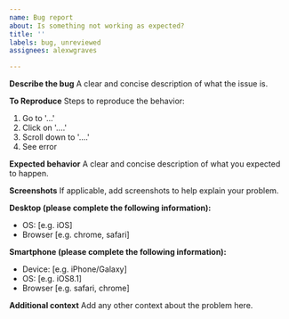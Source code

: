 ```yaml
---
name: Bug report
about: Is something not working as expected?
title: ''
labels: bug, unreviewed
assignees: alexwgraves

---
```


**Describe the bug**
A clear and concise description of what the issue is.

**To Reproduce**
Steps to reproduce the behavior:
1. Go to '...'
2. Click on '....'
3. Scroll down to '....'
4. See error

**Expected behavior**
A clear and concise description of what you expected to happen.

**Screenshots**
If applicable, add screenshots to help explain your problem.

**Desktop (please complete the following information):**
 - OS: [e.g. iOS]
 - Browser [e.g. chrome, safari]

**Smartphone (please complete the following information):**
 - Device: [e.g. iPhone/Galaxy]
 - OS: [e.g. iOS8.1]
 - Browser [e.g. safari, chrome]

**Additional context**
Add any other context about the problem here.
